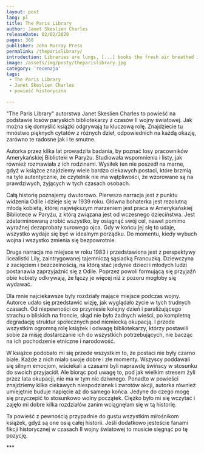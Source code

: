 ```yaml
---
layout: post
lang: pl
title: The Paris Library
author: Janet Skeslien Charles
releaseDate: 02/02/2020
pages: 368
publisher: John Murray Press
permalink: /theparislibrary/
introduction: Libraries are lungs, [...] books the fresh air breathed in to keep the heart beating, to keep the brain imagining, to keep hope alive.
image: /assets/img/posty/theparislibrary.jpg
category: 'recenzja'
tags:
 - The Paris Library
 - Janet Skeslien Charles
 - powieść historyczna

---
```

  "The Paris Library" autorstwa Janet Skeslien Charles to powieść na podstawie losów paryskich bibliotekarzy z czasów II wojny światowej. Jak można się domyślić książki odgrywają tu kluczową rolę. Znajdziecie tu mnóstwo pięknych cytatów z różnych dzieł, odpowiednich na każdą okazję, zarówno te radosne jak i te smutne.

  Autorka przez kilka lat prowadziła badania, by poznać losy pracowników Amerykańskiej Biblioteki w Paryżu. Studiowała wspomnienia i listy, jak również rozmawiała z ich rodzinami. Wysiłek ten nie poszedł na marne, gdyż w książce znajdziemy wiele bardzo ciekawych postaci, które brzmią na tyle autentycznie, że czytelnik nie ma wątpliwości, że wzorowane są na prawdziwych, żyjących w tych czasach osobach.

  Całą historię poznajemy dwutorowo. Pierwsza narracja jest z punktu widzenia Odile i dzieje się w 1939 roku. Główna bohaterka jest rezolutną młodą kobietą, której największym marzeniem jest praca w Amerykańskiej Bibliotece w Paryżu, z którą związana jest od wczesnego dzieciństwa. Jest zdeterminowaną zrobić wszystko, by osiągnąć swój cel, nawet pomimo wyraźnej dezaprobaty surowego ojca. Gdy w końcu jej się to udaje, wszystko wydaje się być w idealnym porządku. Do momentu, kiedy wybuch wojna i wszystko zmienia się bezpowrotnie.

  Druga narracja ma miejsce w roku 1983 i przedstawiona jest z perspektywy licealistki Lily, zaintrygowanej tajemniczą sąsiadką Francuzką. Dziewczyna z zacięciem i bezczelnością, na którą stać jedynie dzieci i młodych ludzi postanawia zaprzyjaźnić się z Odile. Poprzez powoli formującą się przyjaźń obie kobiety odkrywają, że łączy je więcej niż z pozoru mogłoby się wydawać.

  Dla mnie najciekawsze były rozdziały mające miejsce podczas wojny. Autorce udało się przedstawić wizję, jak wyglądało życie w tych trudnych czasach. Od niepewności co przyniesie kolejny dzień i paraliżującego strachu o bliskich na froncie, skąd nie było żadnych wieści, po kompletną degradację struktur społecznych pod niemiecką okupacją. I przede wszystkim ogromną rolę książek i odwagę bibliotekarzy, którzy postawili sobie za misję dostarczanie ich do wszystkich potrzebujących, nie bacząc na ich pochodzenie etniczne i narodowość.

  W książce podobało mi się przede wszystkim to, że postaci nie były czarno białe. Każde z nich miało swoje dobre i złe momenty. Wszyscy poddawali się silnym emocjom, wściekali a czasami byli naprawdę świńscy w stosunku do swoich przyjaciół. Ale biorąc pod uwagę to, pod jak wielkim stresem żyli przez lata okupacji, nie ma w tym nic dziwnego. Ponadto w powieści znajdziemy kilka ciekawych niespodzianek i zwrotów akcji, autorka również umiejętnie buduje napięcie aż do samego końca.  Jedyne do czego mogę się przyczepić to stosunkowo wolny początek. Ciężko było mi się wczytać i zajęło mi dobre kilka rozdziałów zanim wciągnęłam się w tą historię.

  Ta powieść z pewnością przypadnie do gustu wszystkim miłośnikom książek, gdyż są one osią całej historii. Jeśli dodatkowo jesteście fanami fikcji historycznej w czasach II wojny światowej to musicie sięgnąć po tę pozycję.

  \*\*\*

